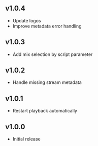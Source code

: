 ## v1.0.4

- Update logos
- Improve metadata error handling

## v1.0.3

- Add mix selection by script parameter

## v1.0.2

- Handle missing stream metadata

## v1.0.1

- Restart playback automatically

## v1.0.0

- Initial release
